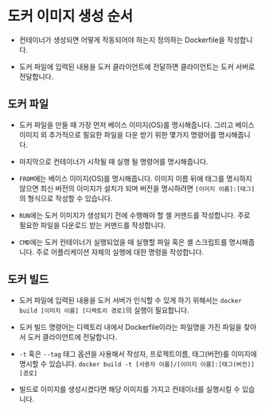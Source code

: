 # 도커 이미지 생성 순서

- 컨테이너가 생성되면 어떻게 작동되어야 하는지 정의하는 Dockerfile을 작성합니다.

- 도커 파일에 입력된 내용을 도커 클라이언트에 전달하면 클라이언트는 도커 서버로 전달합니다.

## 도커 파일

- 도커 파일을 만들 때 가장 먼저 베이스 이미지(OS)를 명시해줍니다. 그리고 베이스 이미지 외 추가적으로 필요한 파일을 다운 받기 위한 몇가지 명령어를 명시해줍니다.

- 마지막으로 컨테이너가 시작될 때 실행 될 명령어를 명시해줍니다.

- `FROM`에는 베이스 이미지(OS)를 명시해줍니다. 이미지 이름 뒤에 태그를 명시하지 않으면 최신 버전의 이미지가 설치가 되며 버전을 명시하려면 `[이미지 이름]:[태그]`의 형식으로 작성할 수 있습니다.

- `RUN`에는 도커 이미지가 생성되기 전에 수행해야 할 셸 커맨드를 작성합니다. 주로 필요한 파일을 다운로드 받는 커맨드를 작성합니다.

- `CMD`에는 도커 컨테이너가 실행되었을 때 실행할 파일 혹은 셸 스크립트를 명시해줍니다. 주로 어플리케이션 자체의 실행에 대한 명령을 작성합니다.

## 도커 빌드

- 도커 파일에 입력된 내용을 도커 서버가 인식할 수 있게 하기 위해서는 `docker build [이미지 이름] [디렉토리 경로]`의 실행이 필요합니다.

- 도커 빌드 명령어는 디렉토리 내에서 Dockerfile이라는 파일명을 가진 파일을 찾아서 도커 클라이언트에 전달합니다.

- `-t` 혹은 `--tag` 태그 옵션을 사용해서 작성자, 프로젝트이름, 태그(버전)를 이미지에 명시할 수 있습니다. `docker build -t [사용자 이름]/[이미지 이름]:[태그(버전)] [경로]`

- 빌드로 이미지를 생성시켰다면 해당 이미지를 가지고 컨테이너를 실행시킬 수 있습니다.
